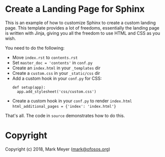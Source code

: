# Create a Landing Page for Sphinx

This is an example of how to customize Sphinx to create a custom landing page.
This template provides a lot of freedoms, essentially the landing page is written
with Jinja, giving you all the freedom to use HTML and CSS as you wish.

You need to do the following:

 - Move `index.rst` to `contents.rst`
 - Set `master_doc = 'contents'` in `conf.py`
 - Create an `index.html` in your `_templates` dir
 - Create a `custom.css` in your `_static/css` dir
 - Add a custom hook in your `conf.py` for CSS:
   ```
   def setup(app):
     app.add_stylesheet('css/custom.css')

   ```
 - Create a custom hook in your `conf.py` to render `index.html`
   `html_additional_pages = {'index': 'index.html'}`


That's all. The code in `source` demonstrates how to do this.

# Copyright

Copyright (c) 2018, Mark Meyer (mark@ofosos.org)
